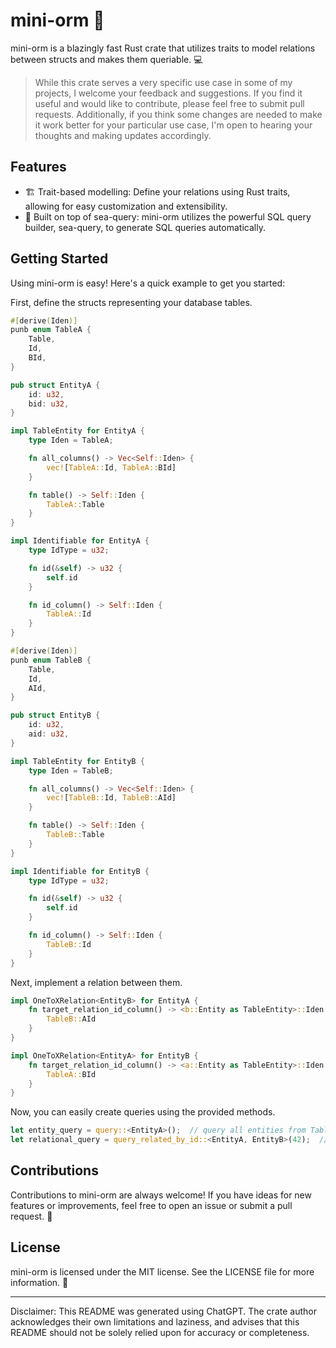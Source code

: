 # mini-orm 🚀

mini-orm is a blazingly fast Rust crate that utilizes traits to model relations between structs and makes them queriable. 💻

> While this crate serves a very specific use case in some of my projects, I welcome your feedback and suggestions. If you find it useful and would like to contribute, please feel free to submit pull requests. Additionally, if you think some changes are needed to make it work better for your particular use case, I'm open to hearing your thoughts and making updates accordingly.

## Features

- 🏗️ Trait-based modelling: Define your relations using Rust traits, allowing for easy customization and extensibility.
- 🌊 Built on top of sea-query: mini-orm utilizes the powerful SQL query builder, sea-query, to generate SQL queries automatically.

## Getting Started

Using mini-orm is easy! Here's a quick example to get you started:

First, define the structs representing your database tables.
```rust
#[derive(Iden)]
punb enum TableA {
    Table,
    Id,
    BId,
}

pub struct EntityA {
    id: u32,
    bid: u32,
}

impl TableEntity for EntityA {
    type Iden = TableA;

    fn all_columns() -> Vec<Self::Iden> {
        vec![TableA::Id, TableA::BId]
    }

    fn table() -> Self::Iden {
        TableA::Table
    }
}

impl Identifiable for EntityA {
    type IdType = u32;

    fn id(&self) -> u32 {
        self.id
    }

    fn id_column() -> Self::Iden {
        TableA::Id
    }
}
```

```rust
#[derive(Iden)]
punb enum TableB {
    Table,
    Id,
    AId,
}

pub struct EntityB {
    id: u32,
    aid: u32,
}

impl TableEntity for EntityB {
    type Iden = TableB;

    fn all_columns() -> Vec<Self::Iden> {
        vec![TableB::Id, TableB::AId]
    }

    fn table() -> Self::Iden {
        TableB::Table
    }
}

impl Identifiable for EntityB {
    type IdType = u32;

    fn id(&self) -> u32 {
        self.id
    }

    fn id_column() -> Self::Iden {
        TableB::Id
    }
}
```

Next, implement a relation between them.

```rust
impl OneToXRelation<EntityB> for EntityA {
    fn target_relation_id_column() -> <b::Entity as TableEntity>::Iden {
        TableB::AId
    }
}
```

```rust
impl OneToXRelation<EntityA> for EntityB {
    fn target_relation_id_column() -> <a::Entity as TableEntity>::Iden {
        TableA::BId
    }
}
```

Now, you can easily create queries using the provided methods.

```rust
let entity_query = query::<EntityA>();  // query all entities from TableA
let relational_query = query_related_by_id::<EntityA, EntityB>(42);  // query entities of TableB related to the entity of TableA with id 42
```



## Contributions

Contributions to mini-orm are always welcome! If you have ideas for new features or improvements, feel free to open an issue or submit a pull request. 🤝

## License

mini-orm is licensed under the MIT license. See the LICENSE file for more information. 📄

---

Disclaimer: This README was generated using ChatGPT. The crate author acknowledges their own limitations and laziness, and advises that this README should not be solely relied upon for accuracy or completeness.
